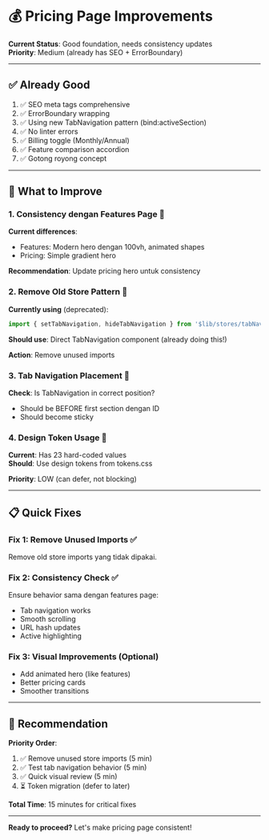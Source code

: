 # 💰 Pricing Page Improvements

**Current Status**: Good foundation, needs consistency updates  
**Priority**: Medium (already has SEO + ErrorBoundary)

---

## ✅ **Already Good**

1. ✅ SEO meta tags comprehensive
2. ✅ ErrorBoundary wrapping
3. ✅ Using new TabNavigation pattern (bind:activeSection)
4. ✅ No linter errors
5. ✅ Billing toggle (Monthly/Annual)
6. ✅ Feature comparison accordion
7. ✅ Gotong royong concept

---

## 🎯 **What to Improve**

### **1. Consistency dengan Features Page** 🎨

**Current differences**:
- Features: Modern hero dengan 100vh, animated shapes
- Pricing: Simple gradient hero

**Recommendation**: Update pricing hero untuk consistency

### **2. Remove Old Store Pattern** 🔧

**Currently using** (deprecated):
```typescript
import { setTabNavigation, hideTabNavigation } from '$lib/stores/tabNavigation';
```

**Should use**: Direct TabNavigation component (already doing this!)

**Action**: Remove unused imports

### **3. Tab Navigation Placement** 📍

**Check**: Is TabNavigation in correct position?
- Should be BEFORE first section dengan ID
- Should become sticky

### **4. Design Token Usage** 🎨

**Current**: Has 23 hard-coded values  
**Should**: Use design tokens from tokens.css

**Priority**: LOW (can defer, not blocking)

---

## 📋 **Quick Fixes**

### **Fix 1: Remove Unused Imports** ✅

Remove old store imports yang tidak dipakai.

### **Fix 2: Consistency Check** ✅

Ensure behavior sama dengan features page:
- Tab navigation works
- Smooth scrolling
- URL hash updates
- Active highlighting

### **Fix 3: Visual Improvements** (Optional)

- Add animated hero (like features)
- Better pricing cards
- Smoother transitions

---

## 🚀 **Recommendation**

**Priority Order**:
1. ✅ Remove unused store imports (5 min)
2. ✅ Test tab navigation behavior (5 min)
3. ✅ Quick visual review (5 min)
4. ⏳ Token migration (defer to later)

**Total Time**: 15 minutes for critical fixes

---

**Ready to proceed?** Let's make pricing page consistent!
